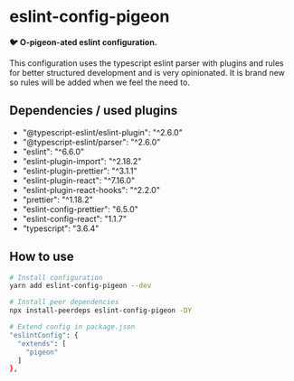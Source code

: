 # eslint-config-pigeon

**:bird: O-pigeon-ated eslint configuration.**

This configuration uses the typescript eslint parser with plugins and rules for
better structured development and is very opinionated.
It is brand new so rules will be added when we feel the need to.

## Dependencies / used plugins
- "@typescript-eslint/eslint-plugin": "^2.6.0"
- "@typescript-eslint/parser": "^2.6.0"
- "eslint": "^6.6.0"
- "eslint-plugin-import": "^2.18.2"
- "eslint-plugin-prettier": "^3.1.1"
- "eslint-plugin-react": "^7.16.0"
- "eslint-plugin-react-hooks": "^2.2.0"
- "prettier": "^1.18.2"
- "eslint-config-prettier": "6.5.0"
- "eslint-config-react": "1.1.7"
- "typescript": "3.6.4"

## How to use
```sh
# Install configuration
yarn add eslint-config-pigeon --dev

# Install peer dependencies
npx install-peerdeps eslint-config-pigeon -DY

# Extend config in package.json
"eslintConfig": {
  "extends": [
    "pigeon"
  ]
},
```
